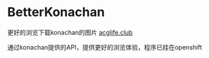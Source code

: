 # BetterKonachan
更好的浏览下载konachan的图片 [acglife.club](http://acglife.club)

通过konachan提供的API，提供更好的浏览体验，程序已挂在openshift
